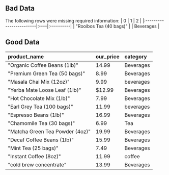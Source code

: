 

## Bad Data
The following rows were missing required information:
| 0                       | 1   | 2         |
|:------------------------|:----|:----------|
| "Rooibos Tea (40 bags)" |     | Beverages |

## Good Data
| product_name                    | our_price   | category   |
|:--------------------------------|:------------|:-----------|
| "Organic Coffee Beans (1lb)"    | 14.99       | Beverages  |
| "Premium Green Tea (50 bags)"   | 8.99        | Beverages  |
| "Masala Chai Mix (12oz)"        | 9.99        | beverages  |
| "Yerba Mate Loose Leaf (1lb)"   | $12.99      | Beverages  |
| "Hot Chocolate Mix (1lb)"       | 7.99        | Beverages  |
| "Earl Grey Tea (100 bags)"      | 11.99       | beverages  |
| "Espresso Beans (1lb)"          | 16.99       | Beverages  |
| "Chamomile Tea (30 bags)"       | 6.99        | Tea        |
| "Matcha Green Tea Powder (4oz)" | 19.99       | Beverages  |
| "Decaf Coffee Beans (1lb)"      | 15.99       | Beverages  |
| "Mint Tea (25 bags)"            | 7.49        | Beverages  |
| "Instant Coffee (8oz)"          | 11.99       | coffee     |
| "cold brew concentrate"         | 13.99       | Beverages  |